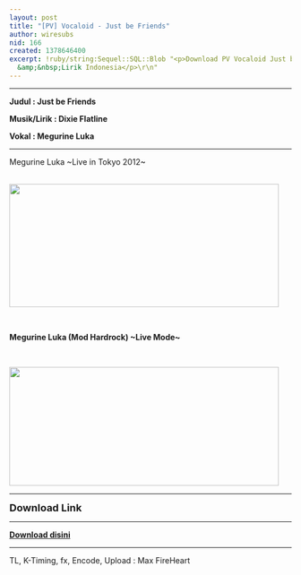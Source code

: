 ```yaml
---
layout: post
title: "[PV] Vocaloid - Just be Friends"
author: wiresubs
nid: 166
created: 1378646400
excerpt: !ruby/string:Sequel::SQL::Blob "<p>Download PV Vocaloid Just be Friends Kara
  &amp;&nbsp;Lirik Indonesia</p>\r\n"
---
```

<hr />
<p><strong>Judul : Just be Friends<br />
Musik/Lirik&nbsp;: Dixie Flatline<br />
Vokal : Megurine Luka</strong></p>

<hr />
<p>Megurine Luka ~Live in Tokyo 2012~<br />
<br />
<img alt="" src="http://i.imgur.com/Tuor8Ym.jpg" style="height:220px; width:481px" /><br />
<br />
<strong>Megurine Luka (Mod Hardrock) ~Live Mode~</strong>&nbsp;<br />
<br />
<img alt="" src="http://i.imgur.com/lJVII0d.jpg" style="height:212px; width:481px" /></p>

<hr />
<p><strong><span style="font-size:18px">Download Link</span></strong></p>

<hr />
<p><strong><a href="http://d.wire-subs.com/14CR0ku" target="_blank">Download disini</a></strong></p>

<hr />
<p>TL, K-Timing, fx, Encode, Upload : Max FireHeart<br />
&nbsp;</p>
